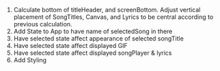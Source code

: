 1. Calculate bottom of titleHeader, and screenBottom. Adjust vertical placement of SongTitles, Canvas, and Lyrics to be central according to previous calculation.
2. Add State to App to have name of selectedSong in there
3. Have selected state affect appearance of selected songTitle
4. Have selected state affect displayed GIF
5. Have selected state affect displayed songPlayer & lyrics
6. Add Styling
